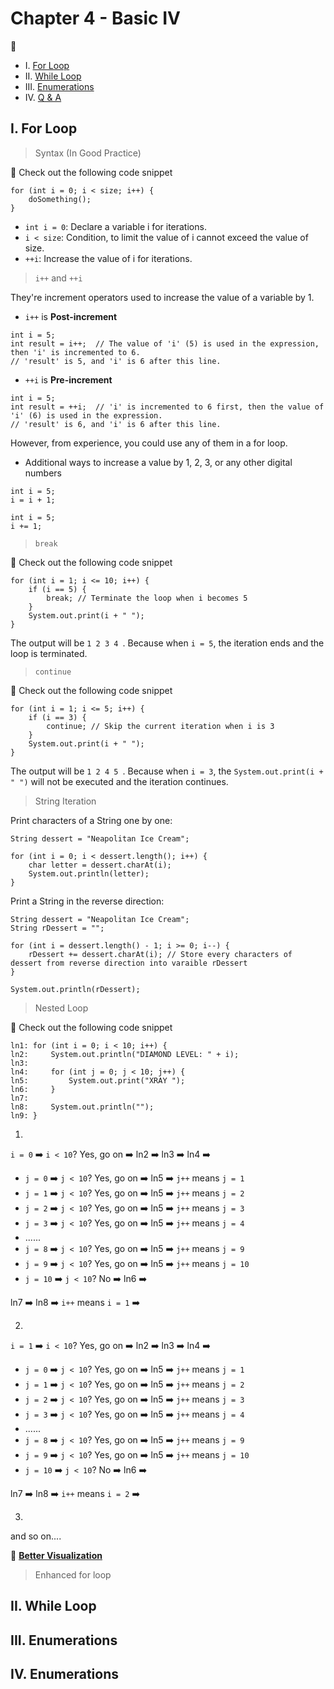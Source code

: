 # Chapter 4 - Basic IV

:ramen:

* I. [For Loop](#1-for)
* II. [While Loop](#2-while)
* III. [Enumerations](#3-elif)
* IV. [Q & A](#4-qa)


<h2 id="1-for">I. For Loop</h2>

> Syntax (In Good Practice)

:bookmark_tabs: Check out the following code snippet

```
for (int i = 0; i < size; i++) {
    doSomething();
}
```

* `int i = 0`: Declare a variable i for iterations.
* `i < size`: Condition, to limit the value of i cannot exceed the value of size.
* `++i`: Increase the value of i for iterations.

> `i++` and `++i`

They're increment operators used to increase the value of a variable by 1.

* `i++` is **Post-increment**

```
int i = 5;
int result = i++;  // The value of 'i' (5) is used in the expression, then 'i' is incremented to 6.
// 'result' is 5, and 'i' is 6 after this line.
```

* `++i` is **Pre-increment**

```
int i = 5;
int result = ++i;  // 'i' is incremented to 6 first, then the value of 'i' (6) is used in the expression.
// 'result' is 6, and 'i' is 6 after this line.
```

However, from experience, you could use any of them in a for loop.

* Additional ways to increase a value by 1, 2, 3, or any other digital numbers

```
int i = 5;
i = i + 1;
```

```
int i = 5;
i += 1;
```

> `break`

:bookmark_tabs: Check out the following code snippet

```
for (int i = 1; i <= 10; i++) {
    if (i == 5) {
        break; // Terminate the loop when i becomes 5
    }
    System.out.print(i + " ");
}
```

The output will be `1 2 3 4 `. Because when `i = 5`, the iteration ends and the loop is terminated.

> `continue`

:bookmark_tabs: Check out the following code snippet

```
for (int i = 1; i <= 5; i++) {
    if (i == 3) {
        continue; // Skip the current iteration when i is 3
    }
    System.out.print(i + " ");
}
```

The output will be `1 2 4 5 `. Because when `i = 3`, the `System.out.print(i + " ")` will not be executed and the iteration continues.

> String Iteration

Print characters of a String one by one:

```
String dessert = "Neapolitan Ice Cream";

for (int i = 0; i < dessert.length(); i++) {
    char letter = dessert.charAt(i);
    System.out.println(letter);
}
```

Print a String in the reverse direction:

```
String dessert = "Neapolitan Ice Cream";
String rDessert = "";

for (int i = dessert.length() - 1; i >= 0; i--) {
    rDessert += dessert.charAt(i); // Store every characters of dessert from reverse direction into varaible rDessert
}

System.out.println(rDessert);
```

> Nested Loop

:bookmark_tabs: Check out the following code snippet

```
ln1: for (int i = 0; i < 10; i++) {
ln2:     System.out.println("DIAMOND LEVEL: " + i);
ln3: 
ln4:     for (int j = 0; j < 10; j++) {
ln5:         System.out.print("XRAY ");
ln6:     }
ln7: 
ln8:     System.out.println("");
ln9: }
```

1. 

`i = 0` :arrow_right: `i < 10`? Yes, go on :arrow_right: ln2 :arrow_right: ln3 :arrow_right: ln4 :arrow_right:
* `j = 0` :arrow_right: `j < 10`? Yes, go on :arrow_right: ln5 :arrow_right: `j++` means `j = 1`
* `j = 1` :arrow_right: `j < 10`? Yes, go on :arrow_right: ln5 :arrow_right: `j++` means `j = 2`
* `j = 2` :arrow_right: `j < 10`? Yes, go on :arrow_right: ln5 :arrow_right: `j++` means `j = 3`
* `j = 3` :arrow_right: `j < 10`? Yes, go on :arrow_right: ln5 :arrow_right: `j++` means `j = 4`
* ......
* `j = 8` :arrow_right: `j < 10`? Yes, go on :arrow_right: ln5 :arrow_right: `j++` means `j = 9`
* `j = 9` :arrow_right: `j < 10`? Yes, go on :arrow_right: ln5 :arrow_right: `j++` means `j = 10`
* `j = 10` :arrow_right: `j < 10`? No :arrow_right: ln6 :arrow_right:

ln7 :arrow_right: ln8 :arrow_right: `i++` means `i = 1` :arrow_right:

2. 

`i = 1` :arrow_right: `i < 10`? Yes, go on :arrow_right: ln2 :arrow_right: ln3 :arrow_right: ln4 :arrow_right:
* `j = 0` :arrow_right: `j < 10`? Yes, go on :arrow_right: ln5 :arrow_right: `j++` means `j = 1`
* `j = 1` :arrow_right: `j < 10`? Yes, go on :arrow_right: ln5 :arrow_right: `j++` means `j = 2`
* `j = 2` :arrow_right: `j < 10`? Yes, go on :arrow_right: ln5 :arrow_right: `j++` means `j = 3`
* `j = 3` :arrow_right: `j < 10`? Yes, go on :arrow_right: ln5 :arrow_right: `j++` means `j = 4`
* ......
* `j = 8` :arrow_right: `j < 10`? Yes, go on :arrow_right: ln5 :arrow_right: `j++` means `j = 9`
* `j = 9` :arrow_right: `j < 10`? Yes, go on :arrow_right: ln5 :arrow_right: `j++` means `j = 10`
* `j = 10` :arrow_right: `j < 10`? No :arrow_right: ln6 :arrow_right:

ln7 :arrow_right: ln8 :arrow_right: `i++` means `i = 2` :arrow_right:

3. 

and so on....

:link: [**Better Visualization**](https://cscircles.cemc.uwaterloo.ca/java_visualize/#code=public+class+ClassNameHere+%7B%0A+++public+static+void+main(String%5B%5D+args)+%7B%0A++++++for+(int+i+%3D+0%3B+i+%3C+10%3B+i%2B%2B)+%7B%0A++++++++++++System.out.println(%22DIAMOND+LEVEL%3A+%22+%2B+i)%3B%0A++++++++%0A++++++++++++for+(int+j+%3D+0%3B+j+%3C+10%3B+j%2B%2B)+%7B%0A++++++++++++++++System.out.print(%22XRAY+%22)%3B%0A++++++++++++%7D%0A++++++++%0A++++++++++++System.out.println(%22%22)%3B%0A+++++++%7D%0A+++%7D%0A%7D&mode=display&curInstr=0)

> Enhanced for loop


<h2 id="2-while">II. While Loop</h2>

<h2 id="3-fl">III. Enumerations</h2>

<h2 id="4-qa">IV. Enumerations</h2>